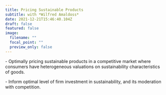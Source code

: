 ```yaml
---
title: Pricing Sustainable Products
subtitle: with *Wilfred Amaldoss*
date: 2021-12-21T15:46:40.104Z
draft: false
featured: false
image:
  filename: ""
  focal_point: ""
  preview_only: false
---
```

\- Optimally pricing sustainable products in a competitive market where consumers have heterogeneous valuations on sustainability characteristics of goods. 

\- Inform optimal level of firm investment in sustainability, and its moderation with competition.